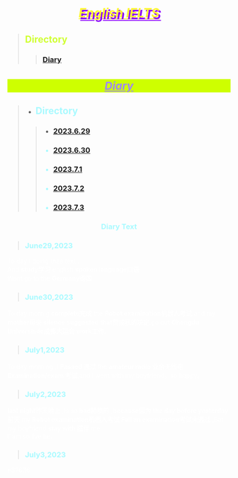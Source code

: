 # <font color="#fdf730"><center><ins><p style="text-shadow: 0.13em 0.13em 0.0em #8b00ff">*****English IELTS*****</p><ins></center></font>
> ## <font color="#d0ff34">Directory<font>
>>### <font color="#0996ff">[Diary](#Diary)<font>
## ***<h3 id="Diary"><font color="#9f88fe"><center><p style="background-color: #ceff00" ><ins>**Diary**<ins></p></center><font></p></h3>***<font color="#a9faff"><font>
> * ## <font color="#a9faff">Directory<font>
>>* ### <font color="#a9faff">[2023.6.29](#June29,2023)<font>
>>* ### <font color="#a9faff">[2023.6.30](#June30,2023)<font>
>>* ### <font color="#a9faff">[2023.7.1](#July1,2023)<font>
>>* ### <font color="#a9faff">[2023.7.2](#July2,2023)<font>
>>* ### <font color="#a9faff">[2023.7.3](#July3,2023)<font>
### <font color="#a9faff"><center>**Diary Text**</center><font>
> <h3 id="June29,2023"><font color="#a9faff">June29,2023<font></h3><font color="#ffffff"><font>
To day I doing thes text .  
And **study学习** english **spoken language口语**  
Want go to the **Germany德国**  
> <h3 id="June30,2023"><font color="#a9faff">June30,2023<font></h3><font color="#ffffff"><font>
To day mornig  **complete完成** the **Robot examination机器人考试**,and my **mother母亲** **silence suggested that赞成我的决定**,go out **Chengdu Universiade成都大运会** **work工作**.
> <h3 id="July1,2023"><font color="#a9faff">July1,2023<font></h3><font color="#ffffff"><font>
To day morning ,I  **Passed 通过** the **amateur radio 业余无线电** **Examination/exam 考试**,and I went with my boyfriend，so happy。
> <h3 id="July2,2023"><font color="#a9faff">July2,2023<font></h3><font color="#ffffff"><font>
**last night昨天晚上** ,Is so **bad糟糕的** ,**because因为** **the day before yesterday前天** my **Robot examination机器人考试** **Fail an examination考试未通过** ,Bat my boyfriend **stay with 陪伴** me.  
I"am so live he.
> <h3 id="July3,2023"><font color="#a9faff">July3,2023<font></h3><font color="#ffffff"><font>

e32636
